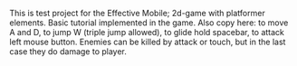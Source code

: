 This is test project for the Effective Mobile; 2d-game with platformer elements.
Basic tutorial implemented in the game. Also copy here: to move A and D, to jump W (triple jump allowed), to glide hold spacebar, to attack left mouse button.
Enemies can be killed by attack or touch, but in the last case they do damage to player.
